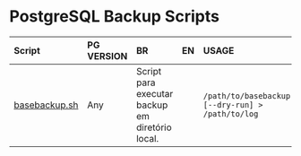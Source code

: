 # PostgreSQL Backup Scripts
|Script|PG VERSION|BR|EN|USAGE|
|:---|:---|:---|:---|:---|
|[basebackup.sh](./basebackup.sh)|Any|Script para executar backup em diretório local.| |`/path/to/basebackup.sh [--dry-run] > /path/to/log`|
